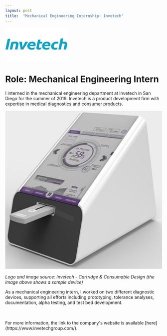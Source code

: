 ```yaml
---
layout: post
title:  "Mechanical Engineering Internship: Invetech"
---
```




<img src="/assets/invetech-logo.png" alt="logo" width = 200>


# Role: Mechanical Engineering Intern

I interned in the mechanical engineering department at Invetech in San Diego for the summer of 2019. Invetech is a product development firm with expertise in medical diagnostics and consumer products.  

<img src="/assets/invetech_device.png" alt="device" class = 'center'>

*Logo and image source: Invetech - Cartridge & Consumable Design (the image above shows a sample device)*

As a mechanical engineering intern, I worked on two different diagnostic devices, supporting all efforts including prototyping, tolerance analyses, documentation, alpha testing, and test bed development.   

<br>
<br>
For more information, the link to the company's website is available [here](https://www.invetechgroup.com/).
